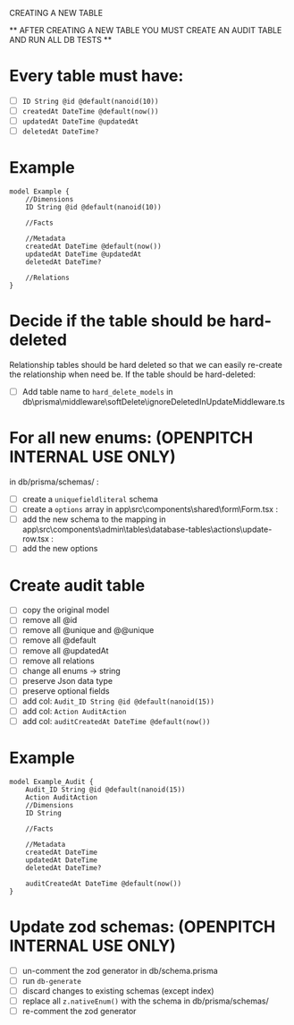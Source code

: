 CREATING A NEW TABLE

** AFTER CREATING A NEW TABLE YOU MUST CREATE AN AUDIT TABLE AND RUN ALL DB TESTS **

# Every table must have:

- [ ] `ID String @id @default(nanoid(10))`
- [ ] `createdAt DateTime @default(now())`
- [ ] `updatedAt DateTime @updatedAt`
- [ ] `deletedAt DateTime?`

# Example

```
model Example {
    //Dimensions
    ID String @id @default(nanoid(10))

    //Facts

    //Metadata
    createdAt DateTime @default(now())
    updatedAt DateTime @updatedAt
    deletedAt DateTime?

    //Relations
}
```

# Decide if the table should be hard-deleted

Relationship tables should be hard deleted
so that we can easily re-create the relationship when need be.
If the table should be hard-deleted:

- [ ] Add table name to `hard_delete_models` in db\prisma\middleware\softDelete\ignoreDeletedInUpdateMiddleware.ts

# For all new enums: (OPENPITCH INTERNAL USE ONLY)

in db/prisma/schemas/ :

- [ ] create a `uniquefieldliteral` schema
- [ ] create a `options` array
      in app\src\components\shared\form\Form.tsx :
- [ ] add the new schema to the mapping
      in app\src\components\admin\tables\database-tables\actions\update-row.tsx :
- [ ] add the new options

# Create audit table

- [ ] copy the original model
- [ ] remove all @id
- [ ] remove all @unique and @@unique
- [ ] remove all @default
- [ ] remove all @updatedAt
- [ ] remove all relations
- [ ] change all enums -> string
- [ ] preserve Json data type
- [ ] preserve optional fields
- [ ] add col: `Audit_ID String @id @default(nanoid(15))`
- [ ] add col: `Action AuditAction`
- [ ] add col: `auditCreatedAt DateTime @default(now())`

# Example

```
model Example_Audit {
    Audit_ID String @id @default(nanoid(15))
    Action AuditAction
    //Dimensions
    ID String

    //Facts

    //Metadata
    createdAt DateTime
    updatedAt DateTime
    deletedAt DateTime?

    auditCreatedAt DateTime @default(now())
}
```

# Update zod schemas: (OPENPITCH INTERNAL USE ONLY)

- [ ] un-comment the zod generator in db/schema.prisma
- [ ] run `db-generate`
- [ ] discard changes to existing schemas (except index)
- [ ] replace all `z.nativeEnum()` with the schema in db/prisma/schemas/
- [ ] re-comment the zod generator